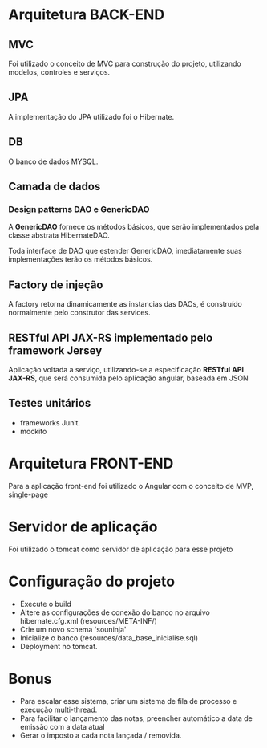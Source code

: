 # Arquitetura BACK-END

## MVC

Foi utilizado o conceito de MVC para construção do projeto, utilizando modelos, controles e serviços. 

## JPA
A implementação do JPA utilizado foi o Hibernate.

## DB
O banco de dados MYSQL.

## Camada de dados

### Design patterns DAO e GenericDAO

A **GenericDAO** fornece os métodos básicos, que serão implementados pela classe abstrata HibernateDAO.

Toda interface de DAO que estender GenericDAO, imediatamente suas implementações terão os métodos básicos. 

## Factory de injeção

A factory retorna dinamicamente as instancias das DAOs, é construído normalmente pelo construtor das services.

## RESTful API JAX-RS implementado pelo framework Jersey

Aplicação voltada a serviço, utilizando-se a especificação  **RESTful API JAX-RS**, que será consumida pelo aplicação angular, baseada em JSON 

## Testes unitários
* frameworks Junit.
* mockito


# Arquitetura FRONT-END
Para a aplicação front-end foi utilizado o Angular com o conceito de MVP, single-page

# Servidor de aplicação 
Foi utilizado o tomcat como servidor de aplicação para esse projeto 


# Configuração do projeto

* Execute o build
* Altere as configurações de conexão do banco no arquivo hibernate.cfg.xml (resources/META-INF/)
* Crie um novo schema 'souninja'
* Inicialize o banco (resources/data_base_inicialise.sql)
* Deployment no tomcat.

# Bonus
* Para escalar esse sistema, criar um sistema de fila de processo e execução multi-thread.
* Para facilitar o lançamento das notas, preencher automático a data de emissão com a data atual
* Gerar o imposto a cada nota lançada / removida.



